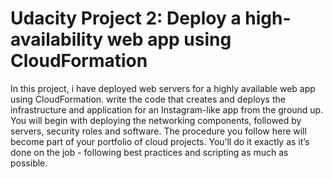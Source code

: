 # Udacity Project 2: Deploy a high-availability web app using CloudFormation

In this project, i have  deployed web servers for a highly available web app using CloudFormation. write the code that creates and deploys the infrastructure and application for an Instagram-like app from the ground up. You will begin with deploying the networking components, followed by servers, security roles and software. The procedure you follow here will become part of your portfolio of cloud projects. You’ll do it exactly as it’s done on the job - following best practices and scripting as much as possible. 

